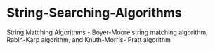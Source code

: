 # String-Searching-Algorithms
String Matching Algorithms - Boyer-Moore string matching algorithm, Rabin-Karp algorithm, and Knuth-Morris- Pratt algorithm
